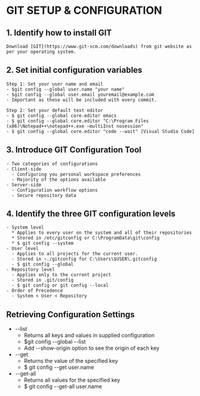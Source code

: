 # GIT SETUP & CONFIGURATION

## 1. Identify how to install GIT
    Download [GIT](https://www.git-scm.com/downloads) from git website as per your operating system.
## 2. Set initial configuration variables
    
    Step 1: Set your user name and email
    - $git config --global user.name "your name"
    - $git config --global user.email youremail@example.com
    - Important as these will be included with every commit.
    
    Step 2: Set your default text editor
    - $ git config --global core.editor emacs
    - $ git config --global core.editor "C:\Program Files (x86)\Notepad++\notepad++.exe —multiInst nosession"
    - $ git config --global core.editor "code --wait" [Visual Studio Code]
    
## 3. Introduce GIT Configuration Tool
    - Two categories of configurations
    - Client-side
      - Configuring you personal workspace preferences
      - Majority of the options available
    - Server-side
      - Configuration workflow options
      - Secure repository data
## 4. Identify the three GIT configuration levels
    - System level
      * Applies to every user on the system and all of their repositories
      * Stored in /etc/gitconfig or C:\ProgramData\git\config
      * $ git config --system
    - User level
      - Applies to all projects for the current user.
      - Stored in ~./gitconfig for C:\Users\$USER\.gitconfig
      - $ git config --global
    - Repository level
      - Applies only to the current project
      - Stored in .git/config
      - $ git config or git config --local
    - Order of Precedence
      - System < User < Repository
      
## Retrieving Configuration Settings
- --list
  - Returns all keys and values in supplied configuration
  - $git config --global --list
  - Add --show-origin option to see the origin of each key
- --get
  - Returns the value of the specified key
  - $ git config --get user.name
- --get-all
  - Returns all values for the specified key
  - $ git config --get-all user.name
